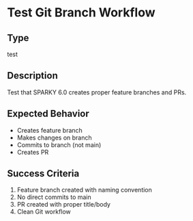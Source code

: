 # Test Git Branch Workflow

## Type
test

## Description
Test that SPARKY 6.0 creates proper feature branches and PRs.

## Expected Behavior
- Creates feature branch
- Makes changes on branch
- Commits to branch (not main)
- Creates PR

## Success Criteria
1. Feature branch created with naming convention
2. No direct commits to main
3. PR created with proper title/body
4. Clean Git workflow
